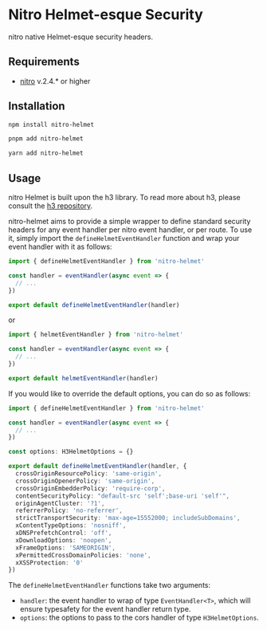 # Nitro Helmet-esque Security

nitro native Helmet-esque security headers.

## Requirements

- [nitro](https://nitro.unjs.io) v.2.4.\* or higher

## Installation

```bash
npm install nitro-helmet
```

```bash
pnpm add nitro-helmet
```

```bash
yarn add nitro-helmet
```

## Usage

nitro Helmet is built upon the h3 library. To read more about h3, please consult the [h3 repository](https://github.com/unjs/h3).

nitro-helmet aims to provide a simple wrapper to define standard security headers for any event handler per nitro event handler, or per route. To use it, simply import the `defineHelmetEventHandler` function and wrap your event handler with it as follows:

```ts
import { defineHelmetEventHandler } from 'nitro-helmet'

const handler = eventHandler(async event => {
  // ...
})

export default defineHelmetEventHandler(handler)
```

or

```ts
import { helmetEventHandler } from 'nitro-helmet'

const handler = eventHandler(async event => {
  // ...
})

export default helmetEventHandler(handler)
```

If you would like to override the default options, you can do so as follows:

```ts
import { defineHelmetEventHandler } from 'nitro-helmet'

const handler = eventHandler(async event => {
  // ...
})

const options: H3HelmetOptions = {}

export default defineHelmetEventHandler(handler, {
  crossOriginResourcePolicy: 'same-origin',
  crossOriginOpenerPolicy: 'same-origin',
  crossOriginEmbedderPolicy: 'require-corp',
  contentSecurityPolicy: "default-src 'self';base-uri 'self'",
  originAgentCluster: '?1',
  referrerPolicy: 'no-referrer',
  strictTransportSecurity: 'max-age=15552000; includeSubDomains',
  xContentTypeOptions: 'nosniff',
  xDNSPrefetchControl: 'off',
  xDownloadOptions: 'noopen',
  xFrameOptions: 'SAMEORIGIN',
  xPermittedCrossDomainPolicies: 'none',
  xXSSProtection: '0'
})
```

The `defineHelmetEventHandler` functions take two arguments:

- `handler`: the event handler to wrap of type `EventHandler<T>`, which will ensure typesafety for the event handler return type.
- `options`: the options to pass to the cors handler of type `H3HelmetOptions`.
